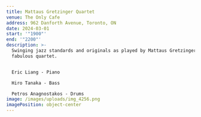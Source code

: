 ```yaml
---
title: Mattaus Gretzinger Quartet
venue: The Only Cafe
address: 962 Danforth Avenue, Toronto, ON
date: 2024-03-01
start: '"1900"'
end: '"2200"'
description: >-
  Swinging jazz standards and originals as played by Mattaus Gretzinger's
  fabulous quartet.


  Eric Liang - Piano

  Hiro Tanaka - Bass

  Petros Anagnostakos - Drums
image: /images/uploads/img_4256.png
imagePosition: object-center
---
```


